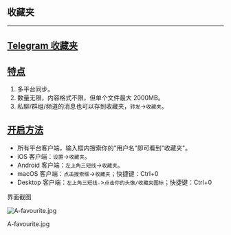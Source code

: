 ## 收藏夹

---

## [Telegram 收藏夹](#telegram收藏夹)

## [特点](#特点)

1.  多平台同步。
2.  数量无限，内容格式不限，但单个文件最大 2000MB。
3.  私聊/群组/频道的消息也可以存到收藏夹，`转发`\->`收藏夹`。

## [开启方法](#开启方法)

- 所有平台客户端，输入框内搜索你的"用户名"即可看到"收藏夹"。
- iOS 客户端：`设置`\->`收藏夹`。
- Android 客户端：`左上角三短线`\->`收藏夹`。
- macOS 客户端：`点击搜索框`\->`收藏夹`；快捷键：Ctrl+0
- Desktop 客户端：`左上角三短线-`\>`点击你的头像/收藏夹图标`；快捷键：Ctrl+0

界面截图

![A-favourite.jpg](https://cdn.jsdelivr.net/gh/tgwiki/images/A/favourite.jpg)

A-favourite.jpg
